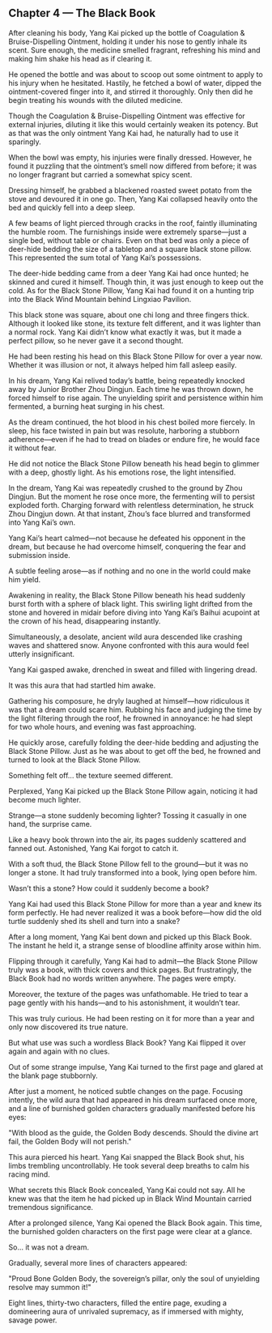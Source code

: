 ## Chapter 4 — The Black Book

After cleaning his body, Yang Kai picked up the bottle of Coagulation & Bruise-Dispelling Ointment, holding it under his nose to gently inhale its scent. Sure enough, the medicine smelled fragrant, refreshing his mind and making him shake his head as if clearing it.

He opened the bottle and was about to scoop out some ointment to apply to his injury when he hesitated. Hastily, he fetched a bowl of water, dipped the ointment-covered finger into it, and stirred it thoroughly. Only then did he begin treating his wounds with the diluted medicine.

Though the Coagulation & Bruise-Dispelling Ointment was effective for external injuries, diluting it like this would certainly weaken its potency. But as that was the only ointment Yang Kai had, he naturally had to use it sparingly.

When the bowl was empty, his injuries were finally dressed. However, he found it puzzling that the ointment’s smell now differed from before; it was no longer fragrant but carried a somewhat spicy scent.

Dressing himself, he grabbed a blackened roasted sweet potato from the stove and devoured it in one go. Then, Yang Kai collapsed heavily onto the bed and quickly fell into a deep sleep.

A few beams of light pierced through cracks in the roof, faintly illuminating the humble room. The furnishings inside were extremely sparse—just a single bed, without table or chairs. Even on that bed was only a piece of deer-hide bedding the size of a tabletop and a square black stone pillow. This represented the sum total of Yang Kai’s possessions.

The deer-hide bedding came from a deer Yang Kai had once hunted; he skinned and cured it himself. Though thin, it was just enough to keep out the cold. As for the Black Stone Pillow, Yang Kai had found it on a hunting trip into the Black Wind Mountain  behind Lingxiao Pavilion.

This black stone was square, about one chi long and three fingers thick. Although it looked like stone, its texture felt different, and it was lighter than a normal rock. Yang Kai didn’t know what exactly it was, but it made a perfect pillow, so he never gave it a second thought.

He had been resting his head on this Black Stone Pillow for over a year now. Whether it was illusion or not, it always helped him fall asleep easily.

In his dream, Yang Kai relived today’s battle, being repeatedly knocked away by Junior Brother Zhou Dingjun. Each time he was thrown down, he forced himself to rise again. The unyielding spirit and persistence within him fermented, a burning heat surging in his chest.

As the dream continued, the hot blood in his chest boiled more fiercely. In sleep, his face twisted in pain but was resolute, harboring a stubborn adherence—even if he had to tread on blades or endure fire, he would face it without fear.

He did not notice the Black Stone Pillow beneath his head begin to glimmer with a deep, ghostly light. As his emotions rose, the light intensified.

In the dream, Yang Kai was repeatedly crushed to the ground by Zhou Dingjun. But the moment he rose once more, the fermenting will to persist exploded forth. Charging forward with relentless determination, he struck Zhou Dingjun down. At that instant, Zhou’s face blurred and transformed into Yang Kai’s own.

Yang Kai’s heart calmed—not because he defeated his opponent in the dream, but because he had overcome himself, conquering the fear and submission inside.

A subtle feeling arose—as if nothing and no one in the world could make him yield.

Awakening in reality, the Black Stone Pillow beneath his head suddenly burst forth with a sphere of black light. This swirling light drifted from the stone and hovered in midair before diving into Yang Kai’s Baihui acupoint at the crown of his head, disappearing instantly.

Simultaneously, a desolate, ancient wild aura descended like crashing waves and shattered snow. Anyone confronted with this aura would feel utterly insignificant.

Yang Kai gasped awake, drenched in sweat and filled with lingering dread.

It was this aura that had startled him awake.

Gathering his composure, he dryly laughed at himself—how ridiculous it was that a dream could scare him. Rubbing his face and judging the time by the light filtering through the roof, he frowned in annoyance: he had slept for two whole hours, and evening was fast approaching.

He quickly arose, carefully folding the deer-hide bedding and adjusting the Black Stone Pillow. Just as he was about to get off the bed, he frowned and turned to look at the Black Stone Pillow.

Something felt off... the texture seemed different.

Perplexed, Yang Kai picked up the Black Stone Pillow again, noticing it had become much lighter.

Strange—a stone suddenly becoming lighter? Tossing it casually in one hand, the surprise came.

Like a heavy book thrown into the air, its pages suddenly scattered and fanned out. Astonished, Yang Kai forgot to catch it.

With a soft thud, the Black Stone Pillow fell to the ground—but it was no longer a stone. It had truly transformed into a book, lying open before him.

Wasn’t this a stone? How could it suddenly become a book?

Yang Kai had used this Black Stone Pillow for more than a year and knew its form perfectly. He had never realized it was a book before—how did the old turtle suddenly shed its shell and turn into a snake?

After a long moment, Yang Kai bent down and picked up this Black Book. The instant he held it, a strange sense of bloodline affinity arose within him.

Flipping through it carefully, Yang Kai had to admit—the Black Stone Pillow truly was a book, with thick covers and thick pages. But frustratingly, the Black Book had no words written anywhere. The pages were empty.

Moreover, the texture of the pages was unfathomable. He tried to tear a page gently with his hands—and to his astonishment, it wouldn’t tear.

This was truly curious. He had been resting on it for more than a year and only now discovered its true nature.

But what use was such a wordless Black Book? Yang Kai flipped it over again and again with no clues.

Out of some strange impulse, Yang Kai turned to the first page and glared at the blank page stubbornly.

After just a moment, he noticed subtle changes on the page. Focusing intently, the wild aura that had appeared in his dream surfaced once more, and a line of burnished golden characters gradually manifested before his eyes:

"With blood as the guide, the Golden Body descends. Should the divine art fail, the Golden Body will not perish."

This aura pierced his heart. Yang Kai snapped the Black Book shut, his limbs trembling uncontrollably. He took several deep breaths to calm his racing mind.

What secrets this Black Book concealed, Yang Kai could not say. All he knew was that the item he had picked up in Black Wind Mountain carried tremendous significance.

After a prolonged silence, Yang Kai opened the Black Book again. This time, the burnished golden characters on the first page were clear at a glance.

So... it was not a dream.

Gradually, several more lines of characters appeared:

"Proud Bone Golden Body, the sovereign’s pillar, only the soul of unyielding resolve may summon it!"

Eight lines, thirty-two characters, filled the entire page, exuding a domineering aura of unrivaled supremacy, as if immersed with mighty, savage power.